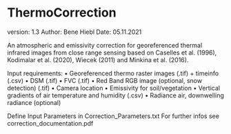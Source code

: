 # ThermoCorrection
version: 1.3
Author: Bene Hiebl
Date: 05.11.2021

An atmospheric and emissivity correction for georeferenced thermal infrared images from close range sensing
based on Caselles et al. (1996), Kodimalar et al. (2020), Wiecek (2011) and Minkina et al. (2016).

Input requirements:
•	Georeferenced thermo raster images (.tif) + timeinfo (.csv)
•	DSM (.tif)
•	FVC (.tif)
•	Red Band RGB image (optional, snow detection) (.tif)
•	Camera location
•	Emissivity for soil/vegetation
•	Vertical gradients of air temperature and humidity (.csv)
•	Radiance air, downwelling radiance (optional)

Define Input Parameters in Correction_Parameters.txt
For further infos see correction_documentation.pdf
